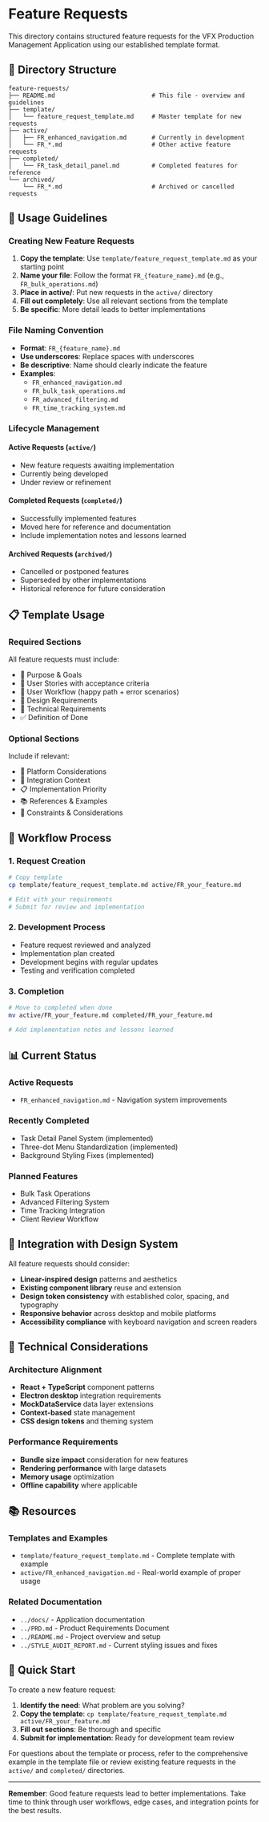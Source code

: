 # Feature Requests

This directory contains structured feature requests for the VFX Production Management Application using our established template format.

## 📁 Directory Structure

```
feature-requests/
├── README.md                           # This file - overview and guidelines
├── template/
│   └── feature_request_template.md     # Master template for new requests
├── active/
│   ├── FR_enhanced_navigation.md       # Currently in development
│   └── FR_*.md                         # Other active feature requests
├── completed/
│   └── FR_task_detail_panel.md         # Completed features for reference
└── archived/
    └── FR_*.md                         # Archived or cancelled requests
```

## 🎯 Usage Guidelines

### Creating New Feature Requests

1. **Copy the template**: Use `template/feature_request_template.md` as your starting point
2. **Name your file**: Follow the format `FR_{feature_name}.md` (e.g., `FR_bulk_operations.md`)
3. **Place in active/**: Put new requests in the `active/` directory
4. **Fill out completely**: Use all relevant sections from the template
5. **Be specific**: More detail leads to better implementations

### File Naming Convention

- **Format**: `FR_{feature_name}.md`
- **Use underscores**: Replace spaces with underscores
- **Be descriptive**: Name should clearly indicate the feature
- **Examples**:
  - `FR_enhanced_navigation.md`
  - `FR_bulk_task_operations.md`
  - `FR_advanced_filtering.md`
  - `FR_time_tracking_system.md`

### Lifecycle Management

#### Active Requests (`active/`)
- New feature requests awaiting implementation
- Currently being developed
- Under review or refinement

#### Completed Requests (`completed/`)
- Successfully implemented features
- Moved here for reference and documentation
- Include implementation notes and lessons learned

#### Archived Requests (`archived/`)
- Cancelled or postponed features
- Superseded by other implementations
- Historical reference for future consideration

## 📋 Template Usage

### Required Sections
All feature requests must include:
- 🎯 Purpose & Goals
- 👤 User Stories with acceptance criteria
- 🔄 User Workflow (happy path + error scenarios)
- 🎨 Design Requirements
- 🔧 Technical Requirements
- ✅ Definition of Done

### Optional Sections
Include if relevant:
- 📱 Platform Considerations
- 🔗 Integration Context
- 📋 Implementation Priority
- 📚 References & Examples
- 🚨 Constraints & Considerations

## 🔄 Workflow Process

### 1. Request Creation
```bash
# Copy template
cp template/feature_request_template.md active/FR_your_feature.md

# Edit with your requirements
# Submit for review and implementation
```

### 2. Development Process
- Feature request reviewed and analyzed
- Implementation plan created
- Development begins with regular updates
- Testing and verification completed

### 3. Completion
```bash
# Move to completed when done
mv active/FR_your_feature.md completed/FR_your_feature.md

# Add implementation notes and lessons learned
```

## 📊 Current Status

### Active Requests
- `FR_enhanced_navigation.md` - Navigation system improvements

### Recently Completed
- Task Detail Panel System (implemented)
- Three-dot Menu Standardization (implemented)
- Background Styling Fixes (implemented)

### Planned Features
- Bulk Task Operations
- Advanced Filtering System
- Time Tracking Integration
- Client Review Workflow

## 🎨 Integration with Design System

All feature requests should consider:
- **Linear-inspired design** patterns and aesthetics
- **Existing component library** reuse and extension
- **Design token consistency** with established color, spacing, and typography
- **Responsive behavior** across desktop and mobile platforms
- **Accessibility compliance** with keyboard navigation and screen readers

## 🔧 Technical Considerations

### Architecture Alignment
- **React + TypeScript** component patterns
- **Electron desktop** integration requirements
- **MockDataService** data layer extensions
- **Context-based** state management
- **CSS design tokens** and theming system

### Performance Requirements
- **Bundle size impact** consideration for new features
- **Rendering performance** with large datasets
- **Memory usage** optimization
- **Offline capability** where applicable

## 📚 Resources

### Templates and Examples
- `template/feature_request_template.md` - Complete template with example
- `active/FR_enhanced_navigation.md` - Real-world example of proper usage

### Related Documentation
- `../docs/` - Application documentation
- `../PRD.md` - Product Requirements Document
- `../README.md` - Project overview and setup
- `../STYLE_AUDIT_REPORT.md` - Current styling issues and fixes

## 🚀 Quick Start

To create a new feature request:

1. **Identify the need**: What problem are you solving?
2. **Copy the template**: `cp template/feature_request_template.md active/FR_your_feature.md`
3. **Fill out sections**: Be thorough and specific
4. **Submit for implementation**: Ready for development team review

For questions about the template or process, refer to the comprehensive example in the template file or review existing feature requests in the `active/` and `completed/` directories.

---

**Remember**: Good feature requests lead to better implementations. Take time to think through user workflows, edge cases, and integration points for the best results.
